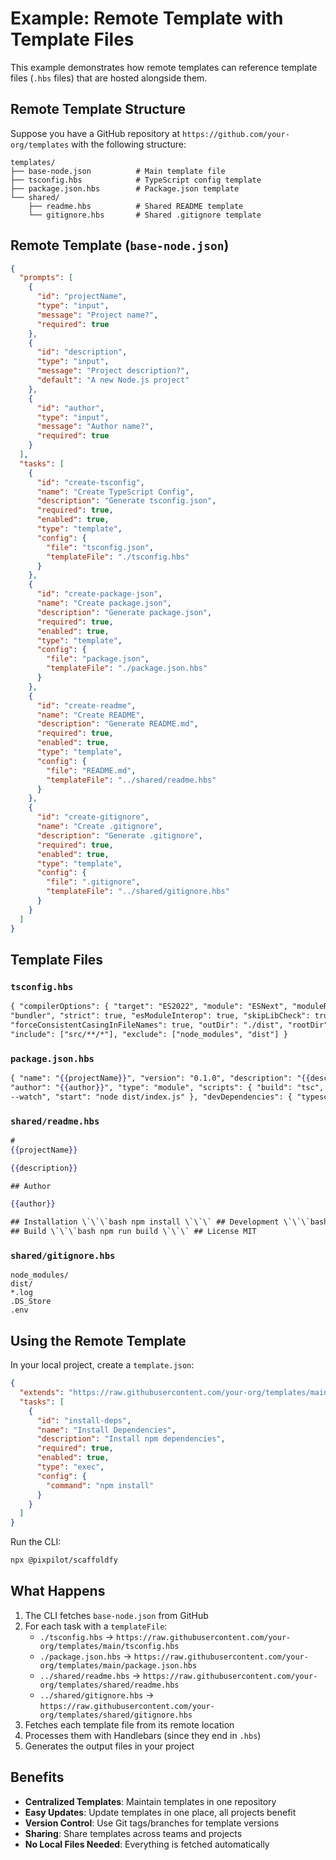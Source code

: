 # Example: Remote Template with Template Files

This example demonstrates how remote templates can reference template files (`.hbs` files) that are hosted alongside them.

## Remote Template Structure

Suppose you have a GitHub repository at `https://github.com/your-org/templates` with the following structure:

```
templates/
├── base-node.json          # Main template file
├── tsconfig.hbs            # TypeScript config template
├── package.json.hbs        # Package.json template
└── shared/
    ├── readme.hbs          # Shared README template
    └── gitignore.hbs       # Shared .gitignore template
```

## Remote Template (`base-node.json`)

```json
{
  "prompts": [
    {
      "id": "projectName",
      "type": "input",
      "message": "Project name?",
      "required": true
    },
    {
      "id": "description",
      "type": "input",
      "message": "Project description?",
      "default": "A new Node.js project"
    },
    {
      "id": "author",
      "type": "input",
      "message": "Author name?",
      "required": true
    }
  ],
  "tasks": [
    {
      "id": "create-tsconfig",
      "name": "Create TypeScript Config",
      "description": "Generate tsconfig.json",
      "required": true,
      "enabled": true,
      "type": "template",
      "config": {
        "file": "tsconfig.json",
        "templateFile": "./tsconfig.hbs"
      }
    },
    {
      "id": "create-package-json",
      "name": "Create package.json",
      "description": "Generate package.json",
      "required": true,
      "enabled": true,
      "type": "template",
      "config": {
        "file": "package.json",
        "templateFile": "./package.json.hbs"
      }
    },
    {
      "id": "create-readme",
      "name": "Create README",
      "description": "Generate README.md",
      "required": true,
      "enabled": true,
      "type": "template",
      "config": {
        "file": "README.md",
        "templateFile": "../shared/readme.hbs"
      }
    },
    {
      "id": "create-gitignore",
      "name": "Create .gitignore",
      "description": "Generate .gitignore",
      "required": true,
      "enabled": true,
      "type": "template",
      "config": {
        "file": ".gitignore",
        "templateFile": "../shared/gitignore.hbs"
      }
    }
  ]
}
```

## Template Files

### `tsconfig.hbs`

```handlebars
{ "compilerOptions": { "target": "ES2022", "module": "ESNext", "moduleResolution":
"bundler", "strict": true, "esModuleInterop": true, "skipLibCheck": true,
"forceConsistentCasingInFileNames": true, "outDir": "./dist", "rootDir": "./src" },
"include": ["src/**/*"], "exclude": ["node_modules", "dist"] }
```

### `package.json.hbs`

```handlebars
{ "name": "{{projectName}}", "version": "0.1.0", "description": "{{description}}",
"author": "{{author}}", "type": "module", "scripts": { "build": "tsc", "dev": "tsc
--watch", "start": "node dist/index.js" }, "devDependencies": { "typescript": "^5.0.0" } }
```

### `shared/readme.hbs`

```handlebars
#
{{projectName}}

{{description}}

## Author

{{author}}

## Installation \`\`\`bash npm install \`\`\` ## Development \`\`\`bash npm run dev \`\`\`
## Build \`\`\`bash npm run build \`\`\` ## License MIT
```

### `shared/gitignore.hbs`

```
node_modules/
dist/
*.log
.DS_Store
.env
```

## Using the Remote Template

In your local project, create a `template.json`:

```json
{
  "extends": "https://raw.githubusercontent.com/your-org/templates/main/base-node.json",
  "tasks": [
    {
      "id": "install-deps",
      "name": "Install Dependencies",
      "description": "Install npm dependencies",
      "required": true,
      "enabled": true,
      "type": "exec",
      "config": {
        "command": "npm install"
      }
    }
  ]
}
```

Run the CLI:

```bash
npx @pixpilot/scaffoldfy
```

## What Happens

1. The CLI fetches `base-node.json` from GitHub
2. For each task with a `templateFile`:
   - `./tsconfig.hbs` → `https://raw.githubusercontent.com/your-org/templates/main/tsconfig.hbs`
   - `./package.json.hbs` → `https://raw.githubusercontent.com/your-org/templates/main/package.json.hbs`
   - `../shared/readme.hbs` → `https://raw.githubusercontent.com/your-org/templates/shared/readme.hbs`
   - `../shared/gitignore.hbs` → `https://raw.githubusercontent.com/your-org/templates/shared/gitignore.hbs`
3. Fetches each template file from its remote location
4. Processes them with Handlebars (since they end in `.hbs`)
5. Generates the output files in your project

## Benefits

- **Centralized Templates**: Maintain templates in one repository
- **Easy Updates**: Update templates in one place, all projects benefit
- **Version Control**: Use Git tags/branches for template versions
- **Sharing**: Share templates across teams and projects
- **No Local Files Needed**: Everything is fetched automatically

